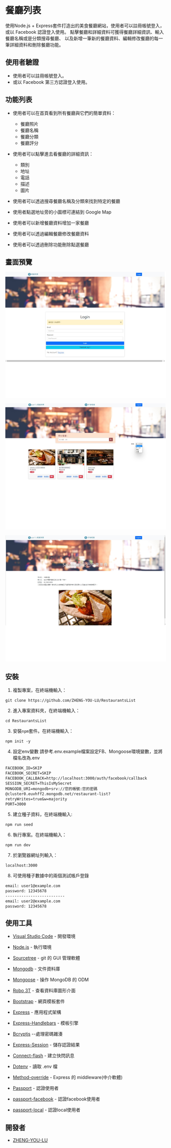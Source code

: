 # 餐廳列表

使用Node.js + Express套件打造出的美食餐廳網站，使用者可以註冊帳號登入，或以 Facebook 認證登入使用。
點擊餐廳和詳細資料可獲得餐廳詳細資訊、輸入餐廳名稱或是分類搜尋餐廳、
以及新增一筆新的餐廳資料、編輯修改餐廳的每一筆詳細資料和刪除餐廳功能。

## 使用者驗證

- 使用者可以註冊帳號登入。
- 或以 Facebook 第三方認證登入使用。

## 功能列表

- 使用者可以在首頁看到所有餐廳與它們的簡單資料：
  - 餐廳照片
  - 餐廳名稱
  - 餐廳分類
  - 餐廳評分

- 使用者可以點擊進去看餐廳的詳細資訊：
  - 類別
  - 地址
  - 電話
  - 描述
  - 圖片

- 使用者可以透過搜尋餐廳名稱及分類來找到特定的餐廳

- 使用者點選地址旁的小圖標<i class="fas fa-location-arrow pr-2 fa-xs"></i>可連結到 Google Map

- 使用者可以新增餐廳資料增加一家餐廳

- 使用者可以透過編輯餐廳修改餐廳資料

- 使用者可以透過刪除功能刪除點選餐廳

## 畫面預覽

![index](/images/8.jpg)

![index2](/images/9.jpg)

![show](/images/10.jpg)

## 安裝
1. 複製專案，在終端機輸入：
```
git clone https://github.com/ZHENG-YOU-LU/RestaurantsList
```
2. 進入專案資料夾，在終端機輸入：
```
cd RestaurantsList
```
3. 安裝`npm`套件。在終端機輸入：
```
npm init -y
```
4. 設定env變數 請參考.env.example檔案設定FB、Mongoose環境變數，並將檔名改為.env
```
FACEBOOK_ID=SKIP
FACEBOOK_SECRET=SKIP
FACEBOOK_CALLBACK=http://localhost:3000/auth/facebook/callback
SESSION_SECRET=ThisIsMySecret
MONGODB_URI=mongodb+srv://您的帳號:您的密碼@cluster0.euvhff2.mongodb.net/restaurant-list?retryWrites=true&w=majority
PORT=3000
```
5. 建立種子資料，在終端機輸入:
```
npm run seed
```
6. 執行專案。在終端機輸入：
```
npm run dev
```
7. 於瀏覽器網址列輸入：
```
localhost:3000
```
8. 可使用種子數據中的兩個測試帳戶登錄
```
email: user1@example.com
password: 12345678
--------------------------
email: user2@example.com
password: 12345678
```

## 使用工具

- [Visual Studio Code](https://visualstudio.microsoft.com/zh-hant/) - 開發環境
- [Node.js](https://www.casper.tw/development/2022/01/10/install-nvm/) - 執行環境
- [Sourcetree](https://www.sourcetreeapp.com/) - git 的 GUI 管理軟體

- [Mongodb](https://account.mongodb.com/) - 文件資料庫
- [Mongoose](https://mongoosejs.com/) - 操作 MongoDB 的 ODM
- [Robo 3T](https://blog.robomongo.org/studio3t-free/) - 查看資料庫圖形介面

- [Bootstrap](https://getbootstrap.com/docs/5.0/getting-started/introduction/) - 網頁模板套件
- [Express](https://www.npmjs.com/package/express) - 應用程式架構
- [Express-Handlebars](https://www.npmjs.com/package/express-handlebars) - 模板引擎
- [Bcryptjs](https://www.npmjs.com/package/bcryptjs) --處理密碼雜湊
- [Express-Session](https://www.npmjs.com/package/express-session/v/1.17.1) - 儲存認證結果
- [Connect-flash](https://www.npmjs.com/package/connect-flash) - 建立快閃訊息
- [Dotenv](https://www.npmjs.com/package/dotenv) - 讀取 .env 檔
- [Method-override](https://www.npmjs.com/package/method-override) - Express 的 middleware(中介軟體)
- [Passport](https://www.npmjs.com/package/passport) - 認證使用者
- [passport-facebook](http://www.passportjs.org/packages/passport-facebook/) - 認證facebook使用者
- [passport-local](http://www.passportjs.org/packages/passport-local/) - 認證local使用者


## 開發者

- [ZHENG-YOU-LU](https://github.com/ZHENG-YOU-LU)